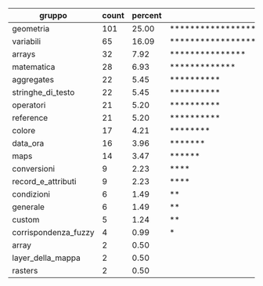 gruppo|count|percent|histogram
--------|-----|-------|--------
geometria|101|25.00|**************************************************
variabili|65|16.09|********************************
arrays|32|7.92|***************
matematica|28|6.93|*************
aggregates|22|5.45|**********
stringhe_di_testo|22|5.45|**********
operatori|21|5.20|**********
reference|21|5.20|**********
colore|17|4.21|********
data_ora|16|3.96|*******
maps|14|3.47|******
conversioni|9|2.23|****
record_e_attributi|9|2.23|****
condizioni|6|1.49|**
generale|6|1.49|**
custom|5|1.24|**
corrispondenza_fuzzy|4|0.99|*
array|2|0.50|
layer_della_mappa|2|0.50|
rasters|2|0.50|
